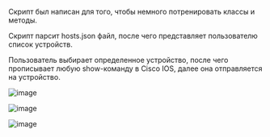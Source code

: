 Скрипт был написан для того, чтобы немного потренировать классы и методы.

Скрипт парсит hosts.json файл, после чего представляет пользователю список устройств.

Пользователь выбирает определенное устройство, после чего прописывает любую show-команду в Cisco IOS, далее она отправляется на устройство.

![image](https://github.com/user-attachments/assets/9178bc8f-64d9-4cd3-bafc-723f5ffb3fc1)

![image](https://github.com/user-attachments/assets/16b1fdf7-fc60-4be5-ad0d-8711c7a6cc81)

![image](https://github.com/user-attachments/assets/17e459e5-5a96-41d7-8875-b8ac07a4dbcc)

